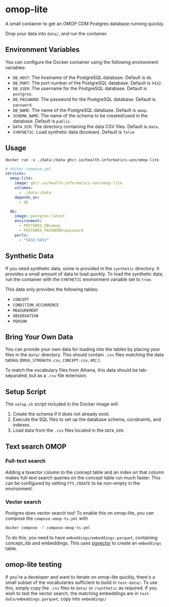 # omop-lite

A small container to get an OMOP CDM Postgres database running quickly.

Drop your data into `data/`, and run the container.

## Environment Variables

You can configure the Docker container using the following environment variables:

- `DB_HOST`: The hostname of the PostgreSQL database. Default is `db`.
- `DB_PORT`: The port number of the PostgreSQL database. Default is `5432`.
- `DB_USER`: The username for the PostgreSQL database. Default is `postgres`.
- `DB_PASSWORD`: The password for the PostgreSQL database. Default is `password`.
- `DB_NAME`: The name of the PostgreSQL database. Default is `omop`.
- `SCHEMA_NAME`: The name of the schema to be created/used in the database. Default is `public`.
- `DATA_DIR`: The directory containing the data CSV files. Default is `data`.
- `SYNTHETIC`: Load synthetic data (boolean). Default is `false`

## Usage

`docker run -v ./data:/data ghcr.io/health-informatics-uon/omop-lite`

```yaml
# docker-compose.yml
services:
  omop-lite:
    image: ghcr.io/health-informatics-uon/omop-lite
    volumes:
      - ./data:/data
    depends_on:
      - db

  db:
    image: postgres:latest
    environment:
      - POSTGRES_DB=omop
      - POSTGRES_PASSWORD=password
    ports:
      - "5432:5432"
```

## Synthetic Data

If you need synthetic data, some is provided in the `synthetic` directory. It provides a small amount of data to load quickly.
To load the synthetic data, run the container with the `SYNTHETIC` environment variable set to `true`.

This data only provides the following tables:

- `CONCEPT`
- `CONDITION_OCCURRENCE`
- `MEASUREMENT`
- `OBSERVATION`
- `PERSON`

## Bring Your Own Data

You can provide your own data for loading into the tables by placing your files in the `data/` directory. This should contain `.csv` files matching the data tables (`DRUG_STRENGTH.csv`, `CONCEPT.csv`, etc.).

To match the vocabulary files from Athena, this data should be tab-separated, but as a `.csv` file extension.

## Setup Script

The `setup.sh` script included in the Docker image will:

1. Create the schema if it does not already exist.
2. Execute the SQL files to set up the database schema, constraints, and indexes.
3. Load data from the `.csv` files located in the `DATA_DIR`.

## Text search OMOP
### Full-text search
Adding a tsvector column to the concept table and an index on that column makes full-text search queries on the concept table run much faster.
This can be configured by setting `FTS_CREATE` to be non-empty in the environment.

### Vector search
Postgres does vector search too!
To enable this on omop-lite, you can compose the `compose-omop-ts.yml` with

```bash
docker compose -f compose-omop-ts.yml
```

To do this, you need to have `embeddings/embeddings.parquet`, containing concept_ids and embeddings.
This uses [pgvector](https://github.com/pgvector/pgvector) to create an `embeddings` table.

## omop-lite testing
If you're a developer and want to iterate on omop-lite quickly, there's a small subset of the vocabularies sufficient to build in `test-data/`.
To use this, simply copy the `.csv` files to `data/` or `/synthetic` as required.
If you wish to test the vector search, the matching embeddings are in `test-data/embeddings.parquet`, copy into `embeddings/`
